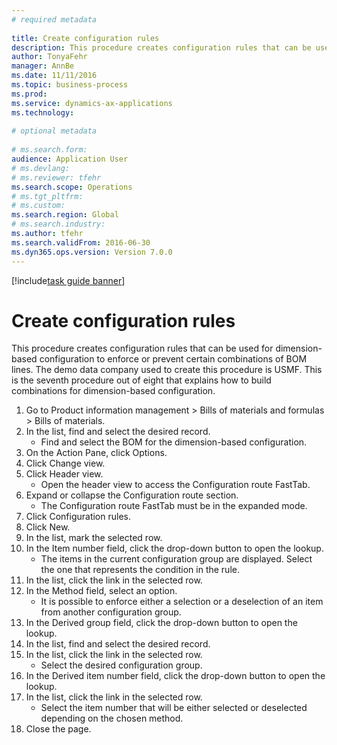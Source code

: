 ```yaml
--- 
# required metadata 
 
title: Create configuration rules
description: This procedure creates configuration rules that can be used for dimension-based configuration to enforce or prevent certain combinations of BOM lines. 
author: TonyaFehr 
manager: AnnBe 
ms.date: 11/11/2016
ms.topic: business-process 
ms.prod:  
ms.service: dynamics-ax-applications 
ms.technology:  
 
# optional metadata 
 
# ms.search.form:   
audience: Application User 
# ms.devlang:  
# ms.reviewer: tfehr 
ms.search.scope: Operations 
# ms.tgt_pltfrm:  
# ms.custom:  
ms.search.region: Global
# ms.search.industry: 
ms.author: tfehr 
ms.search.validFrom: 2016-06-30 
ms.dyn365.ops.version: Version 7.0.0 
---
```


[!include[task guide banner](.../includes/task-guide-banner.md)]

# Create configuration rules

This procedure creates configuration rules that can be used for dimension-based configuration to enforce or prevent certain combinations of BOM lines. The demo data company used to create this procedure is USMF. This is the seventh procedure out of eight that explains how to build combinations for dimension-based configuration.

1. Go to Product information management > Bills of materials and formulas > Bills of materials.
2. In the list, find and select the desired record.
    * Find and select the BOM for the dimension-based configuration.  
3. On the Action Pane, click Options.
4. Click Change view.
5. Click Header view.
    * Open the header view to access the Configuration route FastTab.  
6. Expand or collapse the Configuration route section.
    * The Configuration route FastTab must be in the expanded mode.  
7. Click Configuration rules.
8. Click New.
9. In the list, mark the selected row.
10. In the Item number field, click the drop-down button to open the lookup.
    * The items in the current configuration group are displayed. Select the one that represents the condition in the rule.  
11. In the list, click the link in the selected row.
12. In the Method field, select an option.
    * It is possible to enforce either a selection or a deselection of an item from another configuration group.  
13. In the Derived group field, click the drop-down button to open the lookup.
14. In the list, find and select the desired record.
15. In the list, click the link in the selected row.
    * Select the desired configuration group.  
16. In the Derived item number field, click the drop-down button to open the lookup.
17. In the list, click the link in the selected row.
    * Select the item number that will be either selected or deselected depending on the chosen method.  
18. Close the page.

